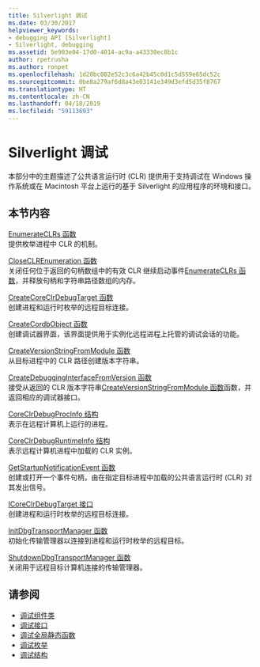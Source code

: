 ```yaml
---
title: Silverlight 调试
ms.date: 03/30/2017
helpviewer_keywords:
- debugging API [Silverlight]
- Silverlight, debugging
ms.assetid: 5e903e04-17d0-4014-ac9a-a43330ec8b1c
author: rpetrusha
ms.author: ronpet
ms.openlocfilehash: 1d20bc002e52c3c6a42b45c0d1c5d559e65dc52c
ms.sourcegitcommit: 0be8a279af6d8a43e03141e349d3efd5d35f8767
ms.translationtype: HT
ms.contentlocale: zh-CN
ms.lasthandoff: 04/18/2019
ms.locfileid: "59113693"
---
```

# <a name="silverlight-debugging"></a>Silverlight 调试
本部分中的主题描述了公共语言运行时 (CLR) 提供用于支持调试在 Windows 操作系统或在 Macintosh 平台上运行的基于 Silverlight 的应用程序的环境和接口。  
  
## <a name="in-this-section"></a>本节内容  
 [EnumerateCLRs 函数](../../../../docs/framework/unmanaged-api/debugging/enumerateclrs-function.md)  
 提供枚举进程中 CLR 的机制。  
  
 [CloseCLREnumeration 函数](../../../../docs/framework/unmanaged-api/debugging/closeclrenumeration-function.md)  
 关闭任何位于返回的句柄数组中的有效 CLR 继续启动事件[EnumerateCLRs 函数](../../../../docs/framework/unmanaged-api/debugging/enumerateclrs-function.md)，并释放句柄和字符串路径数组的内存。  
  
 [CreateCoreClrDebugTarget 函数](../../../../docs/framework/unmanaged-api/debugging/createcoreclrdebugtarget-function.md)  
 创建进程和运行时枚举的远程目标连接。  
  
 [CreateCordbObject 函数](../../../../docs/framework/unmanaged-api/debugging/createcordbobject-function.md)  
 创建调试器界面，该界面提供用于实例化远程进程上托管的调试会话的功能。  
  
 [CreateVersionStringFromModule 函数](../../../../docs/framework/unmanaged-api/debugging/createversionstringfrommodule-function.md)  
 从目标进程中的 CLR 路径创建版本字符串。  
  
 [CreateDebuggingInterfaceFromVersion 函数](../../../../docs/framework/unmanaged-api/debugging/createdebugginginterfacefromversion-function-for-silverlight.md)  
 接受从返回的 CLR 版本字符串[CreateVersionStringFromModule 函数](../../../../docs/framework/unmanaged-api/debugging/createversionstringfrommodule-function.md)函数，并返回相应的调试器接口。  
  
 [CoreClrDebugProcInfo 结构](../../../../docs/framework/unmanaged-api/debugging/coreclrdebugprocinfo-structure.md)  
 表示在远程计算机上运行的进程。  
  
 [CoreClrDebugRuntimeInfo 结构](../../../../docs/framework/unmanaged-api/debugging/coreclrdebugruntimeinfo-structure.md)  
 表示远程计算机进程中加载的 CLR 实例。  
  
 [GetStartupNotificationEvent 函数](../../../../docs/framework/unmanaged-api/debugging/getstartupnotificationevent-function.md)  
 创建或打开一个事件句柄，由在指定目标进程中加载的公共语言运行时 (CLR) 对其发出信号。  
  
 [ICoreClrDebugTarget 接口](../../../../docs/framework/unmanaged-api/debugging/icoreclrdebugtarget-interface.md)  
 创建进程和运行时枚举的远程目标连接。  
  
 [InitDbgTransportManager 函数](../../../../docs/framework/unmanaged-api/debugging/initdbgtransportmanager-function.md)  
 初始化传输管理器以连接到进程和运行时枚举的远程目标。  
  
 [ShutdownDbgTransportManager 函数](../../../../docs/framework/unmanaged-api/debugging/shutdowndbgtransportmanager-function.md)  
 关闭用于远程目标计算机连接的传输管理器。  
  
## <a name="see-also"></a>请参阅

- [调试组件类](../../../../docs/framework/unmanaged-api/debugging/debugging-coclasses.md)
- [调试接口](../../../../docs/framework/unmanaged-api/debugging/debugging-interfaces.md)
- [调试全局静态函数](../../../../docs/framework/unmanaged-api/debugging/debugging-global-static-functions.md)
- [调试枚举](../../../../docs/framework/unmanaged-api/debugging/debugging-enumerations.md)
- [调试结构](../../../../docs/framework/unmanaged-api/debugging/debugging-structures.md)
